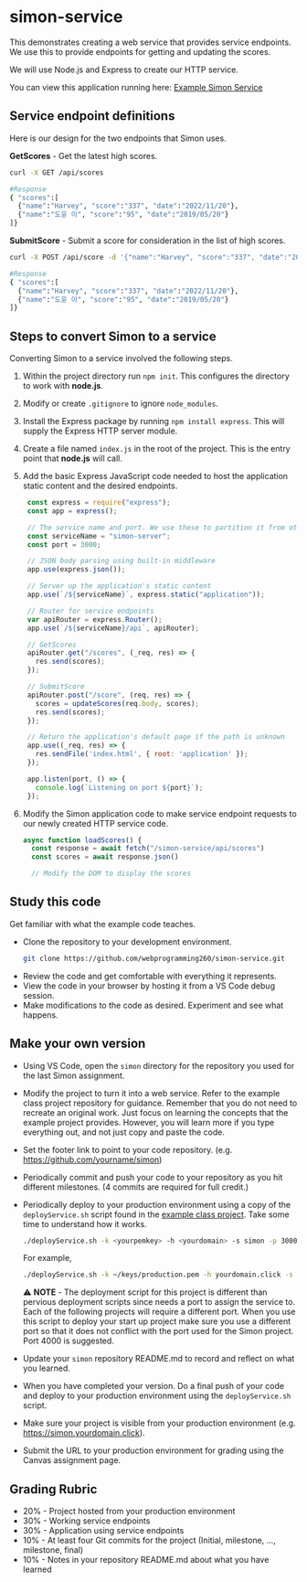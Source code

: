# simon-service

This demonstrates creating a web service that provides service endpoints. We use this to provide endpoints for getting and updating the scores.

We will use Node.js and Express to create our HTTP service.

You can view this application running here: [Example Simon Service](https://simon-service.cs260.click)

## Service endpoint definitions

Here is our design for the two endpoints that Simon uses.

**GetScores** - Get the latest high scores.

```sh
curl -X GET /api/scores

#Response
{ "scores":[
  {"name":"Harvey", "score":"337", "date":"2022/11/20"},
  {"name":"도윤 이", "score":"95", "date":"2019/05/20"}
]}
```

**SubmitScore** - Submit a score for consideration in the list of high scores.

```sh
curl -X POST /api/score -d '{"name":"Harvey", "score":"337", "date":"2022/11/20"}'

#Response
{ "scores":[
  {"name":"Harvey", "score":"337", "date":"2022/11/20"},
  {"name":"도윤 이", "score":"95", "date":"2019/05/20"}
]}
```

## Steps to convert Simon to a service

Converting Simon to a service involved the following steps.

1. Within the project directory run `npm init`. This configures the directory to work with **node.js**.
1. Modify or create `.gitignore` to ignore `node_modules`.
1. Install the Express package by running `npm install express`. This will supply the Express HTTP server module.
1. Create a file named `index.js` in the root of the project. This is the entry point that **node.js** will call.
1. Add the basic Express JavaScript code needed to host the application static content and the desired endpoints.

   ```Javascript
    const express = require("express");
    const app = express();

    // The service name and port. We use these to partition it from other running services when running in the production environment.
    const serviceName = "simon-server";
    const port = 3000;

    // JSON body parsing using built-in middleware
    app.use(express.json());

    // Server up the application's static content
    app.use(`/${serviceName}`, express.static("application"));

    // Router for service endpoints
    var apiRouter = express.Router();
    app.use(`/${serviceName}/api`, apiRouter);

    // GetScores
    apiRouter.get("/scores", (_req, res) => {
      res.send(scores);
    });

    // SubmitScore
    apiRouter.post("/score", (req, res) => {
      scores = updateScores(req.body, scores);
      res.send(scores);
    });

    // Return the application's default page if the path is unknown
    app.use((_req, res) => {
      res.sendFile('index.html', { root: 'application' });
    });

    app.listen(port, () => {
      console.log(`Listening on port ${port}`);
    });
   ```

1. Modify the Simon application code to make service endpoint requests to our newly created HTTP service code.

   ```Javascript
   async function loadScores() {
     const response = await fetch("/simon-service/api/scores")
     const scores = await response.json()

     // Modify the DOM to display the scores
   ```

## Study this code

Get familiar with what the example code teaches.

- Clone the repository to your development environment.
  ```sh
  git clone https://github.com/webprogramming260/simon-service.git
  ```
- Review the code and get comfortable with everything it represents.
- View the code in your browser by hosting it from a VS Code debug session.
- Make modifications to the code as desired. Experiment and see what happens.

## Make your own version

- Using VS Code, open the `simon` directory for the repository you used for the last Simon assignment.
- Modify the project to turn it into a web service. Refer to the example class project repository for guidance. Remember that you do not need to recreate an original work. Just focus on learning the concepts that the example project provides. However, you will learn more if you type everything out, and not just copy and paste the code.
- Set the footer link to point to your code repository. (e.g. https://github.com/yourname/simon)
- Periodically commit and push your code to your repository as you hit different milestones. (4 commits are required for full credit.)
- Periodically deploy to your production environment using a copy of the `deployService.sh` script found in the [example class project](https://github.com/webprogramming260/simon-javascript/blob/main/deployService.sh). Take some time to understand how it works.

  ```sh
  ./deployService.sh -k <yourpemkey> -h <yourdomain> -s simon -p 3000
  ```

  For example,

  ```sh
  ./deployService.sh -k ~/keys/production.pem -h yourdomain.click -s simon -p 3000
  ```

  ⚠ **NOTE** - The deployment script for this project is different than pervious deployment scripts since needs a port to assign the service to. Each of the following projects will require a different port. When you use this script to deploy your start up project make sure you use a different port so that it does not conflict with the port used for the Simon project. Port 4000 is suggested.

- Update your `simon` repository README.md to record and reflect on what you learned.
- When you have completed your version. Do a final push of your code and deploy to your production environment using the `deployService.sh` script.
- Make sure your project is visible from your production environment (e.g. https://simon.yourdomain.click).
- Submit the URL to your production environment for grading using the Canvas assignment page.

## Grading Rubric

- 20% - Project hosted from your production environment
- 30% - Working service endpoints
- 30% - Application using service endpoints
- 10% - At least four Git commits for the project (Initial, milestone, ..., milestone, final)
- 10% - Notes in your repository README.md about what you have learned

